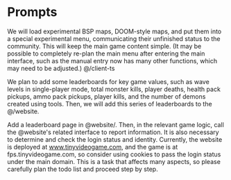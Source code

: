 # Prompts

We will load experimental BSP maps, DOOM-style maps, and put them into a special experimental menu, communicating their unfinished status to the community. This will keep the main game content simple. (It may be possible to completely re-plan the main menu after entering the main interface, such as the manual entry now has many other functions, which may need to be adjusted.) @/client-ts

We plan to add some leaderboards for key game values, such as wave levels in single-player mode, total monster kills, player deaths, health pack pickups, ammo pack pickups, player kills, and the number of demons created using tools. Then, we will add this series of leaderboards to the @/website.

Add a leaderboard page in @website/. Then, in the relevant game logic, call the @website's related interface to report information. It is also necessary to determine and check the login status and identity. Currently, the website is deployed at www.tinyvideogame.com, and the game is at fps.tinyvideogame.com, so consider using cookies to pass the login status under the main domain. This is a task that affects many aspects, so please carefully plan the todo list and proceed step by step.
